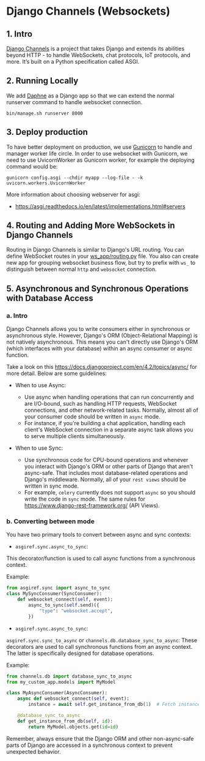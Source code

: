 # Django Channels (Websockets)

## 1. Intro

[Django Channels](https://channels.readthedocs.io/en/latest/) is a project that takes
Django and extends its abilities beyond HTTP - to handle WebSockets, chat protocols, 
IoT protocols, and more. It’s built on a Python specification called ASGI.

## 2. Running Locally
We add [Daphne](https://github.com/django/daphne) as a Django app so that we can
extend the normal runserver command to handle websocket connection.

```shell
bin/manage.sh runserver 8000
```

## 3. Deploy production
To have better deployment on production, we use [Gunicorn](https://docs.gunicorn.org/en/stable/index.html)
to handle and manager worker life circle. In order to use websocket with Gunicorn, we
need to use UvicornWorker as Gunicorn worker, for example the deploying command would be:

```shell
gunicorn config.asgi --chdir myapp --log-file - -k uvicorn.workers.UvicornWorker
```

More information about choosing webserver for asgi:
- https://asgi.readthedocs.io/en/latest/implementations.html#servers


## 4. Routing and Adding More WebSockets in Django Channels
Routing in Django Channels is similar to Django's URL routing. You can define WebSocket
routes in your [ws_app/routing.py](../myapp/ws_app/routing.py) file. You also can create
new app for grouping websocket business flow, but try to prefix with `ws_` to distinguish
between normal `http` and `websocket` connection. 

## 5. Asynchronous and Synchronous Operations with Database Access
### a. Intro
Django Channels allows you to write consumers either in synchronous or asynchronous style.
However, Django's ORM (Object-Relational Mapping) is not natively asynchronous. This means
you can't directly use Django's ORM (which interfaces with your database) within an async
consumer or async function.

Take a look on this https://docs.djangoproject.com/en/4.2/topics/async/ for more detail.
Below are some guidelines:

- When to use Async:
  - Use async when handling operations that can run concurrently and are I/O-bound, such as
  handling HTTP requests, WebSocket connections, and other network-related tasks. Normally,
  almost all of your consumer code should be written in `async` mode.
  - For instance, if you're building a chat application, handling each client's WebSocket
  connection in a separate async task allows you to serve multiple clients simultaneously.

- When to use Sync:
  - Use synchronous code for CPU-bound operations and whenever you interact with Django's ORM
  or other parts of Django that aren't async-safe. That includes most database-related
  operations and Django's middleware. Normally, all of your `rest views` should be written in
  sync mode.
  - For example, `celery` currently does not support `async` so you should write the code in
  `sync` mode. The same rules for https://www.django-rest-framework.org/ (API Views). 

### b. Converting between mode
You have two primary tools to convert between async and sync contexts:

- `asgiref.sync.async_to_sync`:

This decorator/function is used to call async functions from a synchronous context.

Example:

```python
from asgiref.sync import async_to_sync
class MySyncConsumer(SyncConsumer):
    def websocket_connect(self, event):
        async_to_sync(self.send)({
            "type": "websocket.accept",
        })
```

- `asgiref.sync.async_to_sync`:

`asgiref.sync.sync_to_async` or `channels.db.database_sync_to_async`: These decorators are used to call synchronous functions from an async context. The latter is specifically designed for database operations.

Example:

```python
from channels.db import database_sync_to_async
from my_custom_app.models import MyModel

class MyAsyncConsumer(AsyncConsumer):
    async def websocket_connect(self, event):
        instance = await self.get_instance_from_db(1)  # Fetch instance with id 1

    @database_sync_to_async
    def get_instance_from_db(self, id):
        return MyModel.objects.get(id=id)
```

Remember, always ensure that the Django ORM and other non-async-safe parts of Django are accessed in a synchronous context to prevent unexpected behavior.
